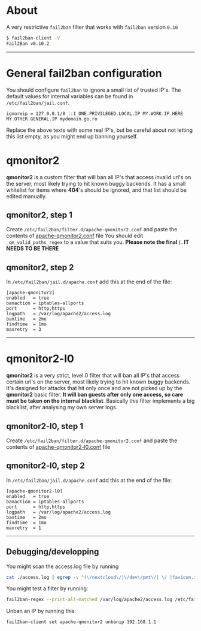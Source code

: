 # About
A very restrictive `fail2ban` filter that works with `fail2ban` version `0.10`

```bash
$ fail2ban-client -V
Fail2Ban v0.10.2
```

----------
# General fail2ban configuration
You should configure `fail2ban` to ignore a small list of trusted IP's.
The default values for internal variables can be found in `/etc/fail2ban/jail.conf`.
```properties
ignoreip = 127.0.0.1/8 ::1 ONE.PRIVILEGED.LOCAL.IP MY.WORK.IP.HERE MY.OTHER.GENERAL.IP mydomain.go.ro
```
Replace the above texts with some real IP's, but be careful about not letting this list empty, as you might end up banning yourself.

# qmonitor2
**qmonitor2** is a custom filter that will ban all IP's that access invalid url's on the server, most likely trying to hit known buggy backends. It has a small whitelist for items where **404**'s should be ignored, and that list should be edited manually.

## qmonitor2, step 1
Create `/etc/fail2ban/filter.d/apache-qmonitor2.conf` and paste the contents of [apache-qmonitor2.conf](./apache-qmonitor2.conf) file
You should edit `_qm_valid_paths_regex` to a value that suits you. **Please note the final `|`. IT NEEDS TO BE THERE**

## qmonitor2, step 2
In `/etc/fail2ban/jail.d/apache.conf` add this at the end of the file:

```properties
[apache-qmonitor2]
enabled   = true
banaction = iptables-allports
port      = http,https
logpath   = /var/log/apache2/access.log
bantime   = 2mo
findtime  = 1mo
maxretry  = 3
```

---------------

# qmonitor2-l0
**qmonitor2** is a very strict, level 0 filter that will ban all IP's that access certain url's on the server, most likely trying to hit known buggy backends. It's designed for attacks that hit only once and are not picked up by the **qmonitor2** basic filter. **It will ban guests after only one access, so care must be taken on the internal blacklist**. Basically this filter implements a big blacklist, after analysing my own server logs.

## qmonitor2-l0, step 1
Create `/etc/fail2ban/filter.d/apache-qmonitor2.conf` and paste the contents of [apache-qmonitor2-l0.conf](./apache-qmonitor2-l0.conf) file

## qmonitor2-l0, step 2
In `/etc/fail2ban/jail.d/apache.conf` add this at the end of the file:

```properties
[apache-qmonitor2-l0]
enabled   = true
banaction = iptables-allports
port      = http,https
logpath   = /var/log/apache2/access.log
bantime   = 2mo
findtime  = 1mo
maxretry  = 1
```

------------

## Debugging/developping
You might scan the access.log file by running
```bash
cat ./access.log | egrep -v "(\/nextcloud\/|\/dev\/pmt\/| \/ |favicon.ico|\/.well-known\/.+|\/sys\/deluge\/)
```

You might test a filter by running:
```bash
fail2ban-regex --print-all-matched /var/log/apache2/access.log /etc/fail2ban/filter.d/apache-qmonitor2.conf /etc/fail2ban/filter.d/apache-qmonitor2.conf
```

Unban an IP by running this:
```bash
fail2ban-client set apache-qmonitor2 unbanip 192.168.1.1
```
